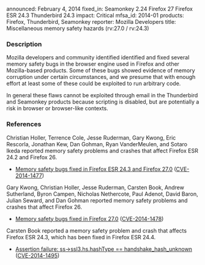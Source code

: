 announced: February 4, 2014
fixed_in: Seamonkey 2.24
          Firefox 27
          Firefox ESR 24.3
          Thunderbird 24.3
impact: Critical
mfsa_id: 2014-01
products: Firefox, Thunderbird, Seamonkey
reporter: Mozilla Developers
title: Miscellaneous memory safety hazards (rv:27.0 / rv:24.3)

<h3>Description</h3>

<p>Mozilla developers and community identified identified and fixed several
memory safety bugs in the browser engine used in Firefox and other Mozilla-based
products. Some of these bugs showed evidence of memory corruption under certain
circumstances, and we presume that with enough effort at least some of these
could be exploited to run arbitrary code.</p>

<p class="note">In general these flaws cannot be exploited through email in the
Thunderbird and Seamonkey products because scripting is disabled, but are
potentially a risk in browser or browser-like contexts.</p>
<h3>References</h3>

<p>Christian Holler, Terrence Cole, Jesse Ruderman, Gary Kwong, Eric Rescorla,
Jonathan Kew, Dan Gohman, Ryan VanderMeulen, and Sotaro Ikeda
reported memory safety problems and crashes that affect Firefox ESR 24.2 and
Firefox 26.</p>

<ul>
  <li><a href="https://bugzilla.mozilla.org/buglist.cgi?bug_id=921470,937697,951366,&#10;953114,945939,950000,950438,925896,937132,936808,945334">
          Memory safety bugs fixed in Firefox ESR 24.3 and Firefox 27.0</a> (<a href="http://cve.mitre.org/cgi-bin/cvename.cgi?name=CVE-2014-1477" class="ex-ref">CVE-2014-1477</a>)</li>
</ul>


<p>Gary Kwong, Christian Holler, Jesse Ruderman, Carsten Book, Andrew
Sutherland, Byron Campen, Nicholas Nethercote, Paul Adenot, David Baron, Julian
Seward, and Dan Gohman reported memory safety problems and crashes that affect
Firefox 26.</p>

<ul>
  <li><a href="https://bugzilla.mozilla.org/buglist.cgi?bug_id=944321,911707,938431,&#10;944278,922603,925308,950452,939472,944851,924348,932162,942940,945585,&#10;946733,953373,867597,911845,916635">
          Memory safety bugs fixed in Firefox 27.0</a> (<a href="http://cve.mitre.org/cgi-bin/cvename.cgi?name=CVE-2014-1478" class="ex-ref">CVE-2014-1478</a>)</li>
</ul>

<p>Carsten Book reported a memory safety problem and crash that affects Firefox
ESR 24.3, which has been fixed in Firefox ESR 24.4.</p>

<ul>
  <li><a href="https://bugzilla.mozilla.org/show_bug.cgi?id=942152">
          Assertion failure: ss-&gt;ssl3.hs.hashType == handshake_hash_unknown</a>
(<a href="http://cve.mitre.org/cgi-bin/cvename.cgi?name=CVE-2014-1495" class="ex-ref">CVE-2014-1495</a>)</li>
</ul>



